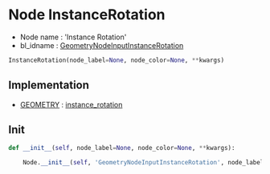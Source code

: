 # Node InstanceRotation

- Node name : 'Instance Rotation'
- bl_idname : [GeometryNodeInputInstanceRotation](https://docs.blender.org/api/current/bpy.types.GeometryNodeInputInstanceRotation.html)


``` python
InstanceRotation(node_label=None, node_color=None, **kwargs)
```
## Implementation

- [GEOMETRY](/docs/GeoNodes/socket_GEOMETRY.md) : [instance_rotation](/docs/GeoNodes/socket_GEOMETRY.md#instance_rotation)

## Init

``` python
def __init__(self, node_label=None, node_color=None, **kwargs):

    Node.__init__(self, 'GeometryNodeInputInstanceRotation', node_label=node_label, node_color=node_color, **kwargs)
```
